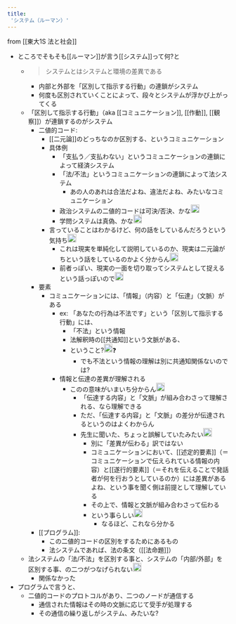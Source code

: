```yaml
---
title:
 'システム（ルーマン）'
---
```


from [[東大1S 法と社会]]
- ところでそもそも[[ルーマン]]が言う[[システム]]って何?と
    - > システムとはシステムと環境の差異である
        - 内部と外部を「区別して指示する行動」の連鎖がシステム
        - 何度も区別されていくことによって、段々とシステムが浮かび上がってくる
    - 「区別して指示する行動」（aka [[コミュニケーション]], [[作動]], [[観察]]）が連鎖するのがシステム
        - 二値的コード:
            - [[二元論]]のどっちなのか区別する、というコミュニケーション
            - 具体例
                - 「支払う／支払わない」というコミュニケーションの連鎖によって経済システム
                - 「法/不法」というコミュニケーションの連鎖によって法システム
                    - あの人のあれは合法だよね、違法だよね、みたいなコミュニケーション
                - 政治システムの二値的コードは可決/否決、かな<img src='https://scrapbox.io/api/pages/blu3mo-public/blu3mo/icon' alt='blu3mo.icon' height="19.5"/>
                - 学問システムは真偽、かな<img src='https://scrapbox.io/api/pages/blu3mo-public/blu3mo/icon' alt='blu3mo.icon' height="19.5"/>
            - 言っていることはわかるけど、何の話をしているんだろうという気持ち<img src='https://scrapbox.io/api/pages/blu3mo-public/blu3mo/icon' alt='blu3mo.icon' height="19.5"/>
                - これは現実を単純化して説明しているのか、現実は二元論がちという話をしているのかよく分からん<img src='https://scrapbox.io/api/pages/blu3mo-public/blu3mo/icon' alt='blu3mo.icon' height="19.5"/>
                - 前者っぽい、現実の一面を切り取ってシステムとして捉えるという話っぽいので<img src='https://scrapbox.io/api/pages/blu3mo-public/blu3mo/icon' alt='blu3mo.icon' height="19.5"/>
        - 要素
            - コミュニケーションには、「情報」（内容）と「伝達」（文脈）がある
                - ex: 「あなたの行為は不法です」という「区別して指示する行動」には、
                    - 「不法」という情報
                    - 法解釈時の[[共通知]]という文脈がある、
                    - ということ?<img src='https://scrapbox.io/api/pages/blu3mo-public/blu3mo/icon' alt='blu3mo.icon' height="19.5"/>❓
                        - でも不法という情報の理解は別に共通知関係ないのでは?
                - 情報と伝達の差異が理解される
                    - このの意味がいまいち分からん<img src='https://scrapbox.io/api/pages/blu3mo-public/blu3mo/icon' alt='blu3mo.icon' height="19.5"/>
                        - 「伝達する内容」と「文脈」が組み合わさって理解される、なら理解できる
                        - ただ、「伝達する内容」と「文脈」の差分が伝達されるというのはよくわからん
                        - 先生に聞いた、ちょっと誤解していたみたい<img src='https://scrapbox.io/api/pages/blu3mo-public/blu3mo/icon' alt='blu3mo.icon' height="19.5"/>
                            - 別に「差異が伝わる」訳ではない
                            - コミュニケーションにおいて、[[述定的要素]]（＝コミュニケーションで伝えられている情報の内容）と[[遂行的要素]]（＝それを伝えることで発話者が何を行おうとしているのか）には差異があるよね、という事を聞く側は前提として理解している
                            - その上で、情報と文脈が組み合わさって伝わる
                            - という事らしい<img src='https://scrapbox.io/api/pages/blu3mo-public/blu3mo/icon' alt='blu3mo.icon' height="19.5"/>
                                - なるほど、これなら分かる
        - [[プログラム]]:
            - この二値的コードの区別をするためにあるもの
            - 法システムであれば、法の条文（[[法命題]]）
    - 法システムの「法/不法」を区別する事と、システムの「内部/外部」を区別する事、の二つがつなげられない<img src='https://scrapbox.io/api/pages/blu3mo-public/blu3mo/icon' alt='blu3mo.icon' height="19.5"/>
        - 関係なかった
- プログラムで言うと、
    - 二値的コードのプロトコルがあり、二つのノードが通信する
        - 通信された情報はその時の文脈に応じて受手が処理する
        - その通信の繰り返しがシステム、みたいな?
